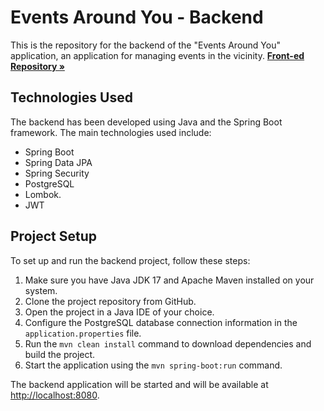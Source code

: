 # Events Around You - Backend

This is the repository for the backend of the "Events Around You" application, an application for managing events in the vicinity.
<a href="https://github.com/SvyatoslavGabuda/events-around-you"><strong>Front-ed Repository »</strong></a>

## Technologies Used

The backend has been developed using Java and the Spring Boot framework. The main technologies used include:

- Spring Boot
- Spring Data JPA
- Spring Security
- PostgreSQL
- Lombok.
- JWT

## Project Setup

To set up and run the backend project, follow these steps:

1. Make sure you have Java JDK 17 and Apache Maven installed on your system.
2. Clone the project repository from GitHub.
3. Open the project in a Java IDE of your choice.
4. Configure the PostgreSQL database connection information in the `application.properties` file.
5. Run the `mvn clean install` command to download dependencies and build the project.
6. Start the application using the `mvn spring-boot:run` command.

The backend application will be started and will be available at [http://localhost:8080](http://localhost:8080).

